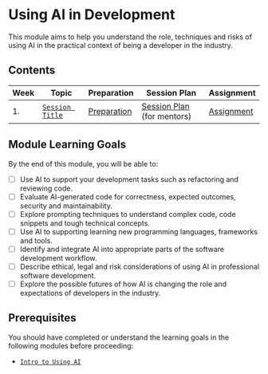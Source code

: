 # Using AI in Development

This module aims to help you understand the role, techniques and risks of using AI in the practical context of being a developer in the industry.

## Contents

| Week | Topic                                | Preparation                           | Session Plan                                           | Assignment                          |
| ---- | ------------------------------------ | ------------------------------------- | ----------------------------------------------------- | ----------------------------------- |
| 1.   | [`Session Title`](./week1/README.md) | [Preparation](./week1/preparation.md) | [Session Plan](./week1/session-plan.md) (for mentors) | [Assignment](./week1/assignment.md) |

## Module Learning Goals

By the end of this module, you will be able to:

- [ ] Use AI to support your development tasks such as refactoring and reviewing code.
- [ ] Evaluate AI-generated code for correctness, expected outcomes, security and maintainability.
- [ ] Explore prompting techniques to understand complex code, code snippets and tough technical concepts.
- [ ] Use AI to supporting learning new programming languages, frameworks and tools.
- [ ] Identify and integrate AI into appropriate parts of the software development workflow.
- [ ] Describe ethical, legal and risk considerations of using AI in professional software development.
- [ ] Explore the possible futures of how AI is changing the role and expectations of developers in the industry.

## Prerequisites

You should have completed or understand the learning goals in the following modules before proceeding:

- [`Intro to Using AI`](/courses/Foundation/intro-to-using-ai/)
